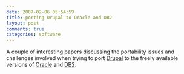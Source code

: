 ```yaml
---
date: 2007-02-06 05:54:59
title: porting Drupal to Oracle and DB2
layout: post
comments: true
categories: software
---
```

A couple of interesting papers discussing the portability issues and
challenges involved when trying to port [Drupal](http://drupal.org/) to
the freely available versions of
[Oracle](http://www.oracle.com/technology/pub/articles/pedros-drupal.html)
and
[DB2](http://www-128.ibm.com/developerworks/library/i-osource9/#N105BA).
